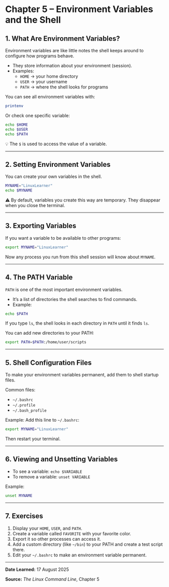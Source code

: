 # Chapter 5 – Environment Variables and the Shell

## 1. What Are Environment Variables?
Environment variables are like little notes the shell keeps around to configure how programs behave.

- They store information about your environment (session).
- Examples:
  - `HOME` → your home directory
  - `USER` → your username
  - `PATH` → where the shell looks for programs

You can see all environment variables with:
```bash
printenv
````

Or check one specific variable:

```bash
echo $HOME
echo $USER
echo $PATH
```

💡 The `$` is used to access the value of a variable.

---

## 2. Setting Environment Variables

You can create your own variables in the shell.

```bash
MYNAME="LinuxLearner"
echo $MYNAME
```

⚠️ By default, variables you create this way are temporary. They disappear when you close the terminal.

---

## 3. Exporting Variables

If you want a variable to be available to other programs:

```bash
export MYNAME="LinuxLearner"
```

Now any process you run from this shell session will know about `MYNAME`.

---

## 4. The PATH Variable

`PATH` is one of the most important environment variables.

* It’s a list of directories the shell searches to find commands.
* Example:

```bash
echo $PATH
```

If you type `ls`, the shell looks in each directory in `PATH` until it finds `ls`.

You can add new directories to your PATH:

```bash
export PATH=$PATH:/home/user/scripts
```

---

## 5. Shell Configuration Files

To make your environment variables permanent, add them to shell startup files.

Common files:

* `~/.bashrc`
* `~/.profile`
* `~/.bash_profile`

Example: Add this line to `~/.bashrc`:

```bash
export MYNAME="LinuxLearner"
```

Then restart your terminal.

---

## 6. Viewing and Unsetting Variables

* To see a variable:
  `echo $VARIABLE`
* To remove a variable:
  `unset VARIABLE`

Example:

```bash
unset MYNAME
```

---

## 7. Exercises

1. Display your `HOME`, `USER`, and `PATH`.
2. Create a variable called `FAVORITE` with your favorite color.
3. Export it so other processes can access it.
4. Add a custom directory (like `~/bin`) to your PATH and create a test script there.
5. Edit your `~/.bashrc` to make an environment variable permanent.

---

**Date Learned:** 17 August 2025

**Source:** _The Linux Command Line_, Chapter 5
